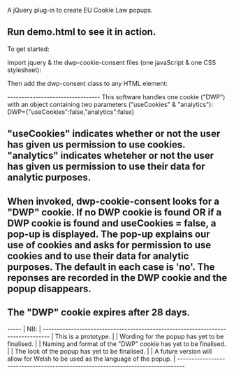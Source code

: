 A jQuery plug-in to create EU Cookie Law popups.

Run demo.html to see it in action.
---------------------------------
To get started:

Import jquery & the dwp-cookie-consent files (one javaScript & one CSS stylesheet):
  <script src="https://code.jquery.com/jquery-3.3.1.min.js"></script>
  <link rel="stylesheet" type="text/css" href="./css/dwp-cookie-consent.css" />
  <script src="./js/dwp-cookie-consent.js"></script>

Then add the dwp-consent class to any HTML element:
<body class=”dwp-consent”>
---------------------------------
This software handles one cookie ("DWP") with an object containing two parameters ("useCookies" & "analytics"):
  DWP={"useCookies":false,"analytics":false}

  "useCookies" indicates whether or not the user has given us permission to use cookies.
  "analytics" indicates wheteher or not the user has given us permission to use their data for analytic purposes.
---------------------------------
When invoked, dwp-cookie-consent looks for a "DWP" cookie.
If no DWP cookie is found OR if a DWP cookie is found and useCookies = false, a pop-up is displayed.
The pop-up explains our use of cookies and asks for permission to use cookies and to use their data for analytic purposes.
The default in each case is 'no'.
The reponses are recorded in the DWP cookie and the popup disappears.
----------------------------------
The "DWP" cookie expires after 28 days.
----------------------------------


*-----*
| NB: |
*--------------------------------------------------------------------------------*
| This is a prototype.                                                           |
| Wording for the popup has yet to be finalised.                                 |
| Naming and format of the "DWP" cookie has yet to be finalised.                 |
| The look of the popup has yet to be finalised.                                 |
| A future version will allow for Welsh to be used as the language of the popup. |
*--------------------------------------------------------------------------------*